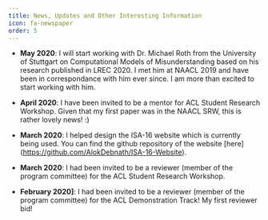```yaml
---
title: News, Updates and Other Interesting Information
icon: fa-newspaper
order: 5
---
```


* <b>May 2020</b>: I will start working with Dr. Michael Roth from the University of Stuttgart on Computational Models of Misunderstanding based on his research published in LREC 2020. I met him at NAACL 2019 and have been in correspondance with him ever since. I am more than excited to start working with him.

* <b>April 2020</b>: I have been invited to be a mentor for ACL Student  Research Workshop. Given that my first paper was in the NAACL SRW, this is rather lovely news! :)

* <b>March 2020</b>: I helped design the ISA-16 website which is currently being used. You can find the github repository of the website [here] (https://github.com/AlokDebnath/ISA-16-Website).

* <b>March 2020</b>: I had been invited to be a reviewer (member of the program committee) for the ACL Student Research Workshop.

* <b>February 2020]</b>: I had been invited to be a reviewer (member of the program committee) for the ACL Demonstration Track! My first reviewer bid!
